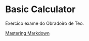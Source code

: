 # Basic Calculator

Exercico exame do Obradoiro de Teo.

[Mastering Markdown](https://guides.github.com/features/mastering-markdown/)
